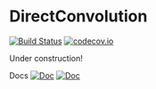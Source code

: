 # DirectConvolution

[![Build Status](https://travis-ci.org/vincent-picaud/DirectConvolution.jl.svg?branch=master)](https://travis-ci.org/vincent-picaud/DirectConvolution.jl) 
[![codecov.io](http://codecov.io/github/vincent-picaud/DirectConvolution.jl/coverage.svg?branch=master)](http://codecov.io/github/vincent-picaud/DirectConvolution.jl?branch=master)

Under construction!

Docs
[![Doc](https://img.shields.io/badge/docs-latest-blue.svg)](https://vincent-picaud.github.io/DirectConvolution.jl/latest/)
[![Doc](https://img.shields.io/badge/docs-stable-blue.svg)](https://vincent-picaud.github.io/DirectConvolution.jl/stable/)
